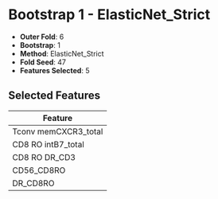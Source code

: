 # Bootstrap 1 - ElasticNet_Strict

- **Outer Fold**: 6
- **Bootstrap**: 1
- **Method**: ElasticNet_Strict
- **Fold Seed**: 47
- **Features Selected**: 5

## Selected Features

| Feature |
|---------|
| Tconv memCXCR3_total |
| CD8 RO intB7_total |
| CD8 RO DR_CD3 |
| CD56_CD8RO |
| DR_CD8RO |
